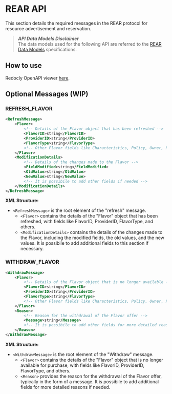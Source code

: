 # REAR API

This section details the required messages in the REAR protocol for resource advertisement and reservation.

> **_API Data Models Disclaimer_**  
> The data models used for the following API are referred to the [REAR Data Models](https://github.com/fluidos-project/REAR-data-models) specifications.

## How to use

Redocly OpenAPI viewer [here](https://redocly.github.io/redoc/?url=https://raw.githubusercontent.com/topix-hackademy/Rear/main/docs/api/openapi.yaml).

## Optional Messages (WIP)

### REFRESH_FLAVOR

```xml
<RefreshMessage>
    <Flavor>
        <!-- Details of the Flavor object that has been refreshed -->
        <FlavorID>string</FlavorID>
        <ProviderID>string</ProviderID>
        <FlavorType>string</FlavorType>
        <!-- Other Flavor fields like Characteristics, Policy, Owner, Price, etc. -->
    </Flavor>
    <ModificationDetails>
        <!-- Details of the changes made to the Flavor -->
        <FieldModified>string</FieldModified>
        <OldValue>string</OldValue>
        <NewValue>string</NewValue>
        <!-- It is possibile to add other fields if needed -->
    </ModificationDetails>
</RefreshMessage>
```

**XML Structure:**

- `<RefreshMessage>` is the root element of the "refresh" message.
  - `<Flavor>` contains the details of the "Flavor" object that has been refreshed, with fields like FlavorID, ProviderID, FlavorType, and others.
  - `<ModificationDetails>` contains the details of the changes made to the Flavor, including the modified fields, the old values, and the new values. It is possibile to add additional fields to this section if necessary.

### WITHDRAW_FLAVOR

```xml
<WithdrawMessage>
    <Flavor>
        <!-- Details of the Flavor object that is no longer available -->
        <FlavorID>string</FlavorID>
        <ProviderID>string</ProviderID>
        <FlavorType>string</FlavorType>
        <!-- Other Flavor fields like Characteristics, Policy, Owner, Price, etc. -->
    </Flavor>
    <Reason>
        <!-- Reason for the withdrawal of the Flavor offer -->
        <Message>string</Message>
        <!-- It is possibile to add other fields for more detailed reasons if needed -->
    </Reason>
</WithdrawMessage>
```

**XML Structure:**

- `<WithdrawMessage>` is the root element of the "Withdraw" message.
  - `<Flavor>` contains the details of the "Flavor" object that is no longer available for purchase, with fields like FlavorID, ProviderID, FlavorType, and others.
  - `<Reason>` provides the reason for the withdrawal of the Flavor offer, typically in the form of a message. It is possibile to add additional fields for more detailed reasons if needed.
